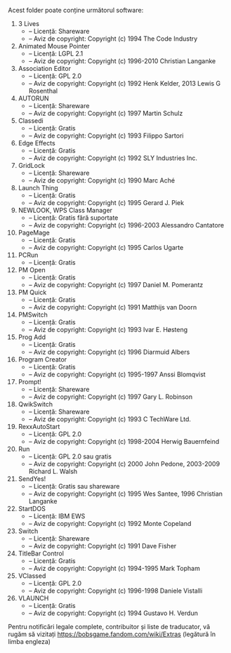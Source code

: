 Acest folder poate conține următorul software:

1. 3 Lives
   - – Licență: Shareware
   - – Aviz de copyright: Copyright (c) 1994 The Code Industry
2. Animated Mouse Pointer
   - – Licență: LGPL 2.1
   - – Aviz de copyright: Copyright (c) 1996-2010 Christian Langanke
3. Association Editor
   - – Licență: GPL 2.0
   - – Aviz de copyright: Copyright (c) 1992 Henk Kelder, 2013 Lewis G Rosenthal
4. AUTORUN
   - – Licență: Shareware
   - – Aviz de copyright: Copyright (c) 1997 Martin Schulz
4. Classedi
   - – Licență: Gratis
   - – Aviz de copyright: Copyright (c) 1993 Filippo Sartori
5. Edge Effects
   - – Licență: Gratis
   - – Aviz de copyright: Copyright (c) 1992 SLY Industries Inc.
6. GridLock
   - – Licență: Shareware
   - – Aviz de copyright: Copyright (c) 1990 Marc Aché
7. Launch Thing
   - – Licență: Gratis
   - – Aviz de copyright: Copyright (c) 1995 Gerard J. Piek
8. NEWLOOK, WPS Class Manager
   - – Licență: Gratis fără suportate
   - – Aviz de copyright: Copyright (c) 1996-2003 Alessandro Cantatore
9. PageMage
   - – Licență: Gratis
   - – Aviz de copyright: Copyright (c) 1995 Carlos Ugarte
10. PCRun
    - – Licență: Gratis
11. PM Open
    - – Licență: Gratis
    - – Aviz de copyright: Copyright (c) 1997 Daniel M. Pomerantz
12. PM Quick
    - – Licență: Gratis
    - – Aviz de copyright: Copyright (c) 1991 Matthijs van Doorn
13. PMSwitch
    - – Licență: Gratis
    - – Aviz de copyright: Copyright (c) 1993 Ivar E. Høsteng
14. Prog Add
    - – Licență: Gratis
    - – Aviz de copyright: Copyright (c) 1996 Diarmuid Albers
15. Program Creator
    - – Licență: Gratis
    - – Aviz de copyright: Copyright (c) 1995-1997 Anssi Blomqvist
16. Prompt!
    - – Licență: Shareware
    - – Aviz de copyright: Copyright (c) 1997 Gary L. Robinson
17. QwikSwitch
    - – Licență: Shareware
    - – Aviz de copyright: Copyright (c) 1993 C TechWare Ltd.
18. RexxAutoStart
    - – Licență: GPL 2.0
    - – Aviz de copyright: Copyright (c) 1998-2004 Herwig Bauernfeind
19. Run
    - – Licență: GPL 2.0 sau gratis
    - – Aviz de copyright: Copyright (c) 2000 John Pedone, 2003-2009 Richard L. Walsh
20. SendYes!
    - – Licență: Gratis sau shareware
    - – Aviz de copyright: Copyright (c) 1995 Wes Santee, 1996 Christian Langanke
21. StartDOS
    - – Licență: IBM EWS
    - – Aviz de copyright: Copyright (c) 1992 Monte Copeland
22. Switch
    - – Licență: Shareware
    - – Aviz de copyright: Copyright (c) 1991 Dave Fisher
23. TitleBar Control
    - – Licență: Gratis
    - – Aviz de copyright: Copyright (c) 1994-1995 Mark Topham
24. VClassed
    - – Licență: GPL 2.0
    - – Aviz de copyright: Copyright (c) 1996-1998 Daniele Vistalli
25. VLAUNCH
    - – Licență: Gratis
    - – Aviz de copyright: Copyright (c) 1994 Gustavo H. Verdun

Pentru notificări legale complete, contribuitor și liste de traducator, vă rugăm să vizitați https://bobsgame.fandom.com/wiki/Extras (legătură în limba engleza)
